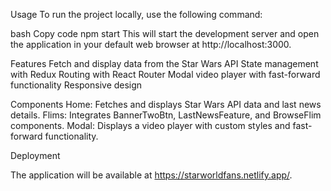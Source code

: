 Usage
To run the project locally, use the following command:

bash
Copy code
npm start
This will start the development server and open the application in your default web browser at http://localhost:3000.

Features
Fetch and display data from the Star Wars API
State management with Redux
Routing with React Router
Modal video player with fast-forward functionality
Responsive design

Components
Home: Fetches and displays Star Wars API data and last news details.
Flims: Integrates BannerTwoBtn, LastNewsFeature, and BrowseFlim components.
Modal: Displays a video player with custom styles and fast-forward functionality.

Deployment

The application will be available at https://starworldfans.netlify.app/.

